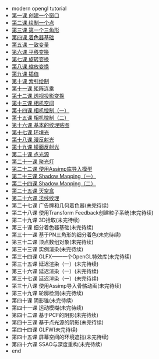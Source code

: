 - modern opengl tutorial  
 - [第一课 创建一个窗口](tutorial1.md)
 - [第二课 绘制一个点](tutorial2.md)
 - [第三课 第一个三角形](tutorial3.md)
 - [第四课 着色器基础](tutorial4.md)
 - [第五课 一致变量](tutorial5.md)
 - [第六课 平移变换](tutorial6.md)
 - [第七课 旋转变换](tutorial7.md)
 - [第八课 缩放变换](tutorial8.md)
 - [第九课 插值](tutorial9.md)
 - [第十课 索引绘制](tutorial10.md)
 - [第十一课 矩阵连乘](tutorial11.md)
 - [第十二课 透视投影变换](tutorial12.md)
 - [第十三课 相机空间](tutorial13.md)
 - [第十四课 相机控制（一）](tutorial14.md)
 - [第十五课 相机控制（二）](tutorial15.md)
 - [第十六课 基本的纹理贴图](tutorial16.md)
 - [第十七课 环境光](tutorial17.md)
 - [第十八课 漫反射光](tutorial18.md)
 - [第十九课 镜面反射光](tutorial19.md)
 - [第二十课 点光源](tutorial20.md)
 - [第二十一课 聚光灯](tutorial21.md)
 - [第二十二课 使用Assimp库导入模型](tutorial22.md)
 - [第二十三课 Shadow Mapping（一）](tutorial23.md)
 - [第二十四课 Shadow Mapping（二）](tutorial24.md)
 - [第二十五课 天空盒](tutorial25.md)
 - [第二十六课 法线纹理](tutorial26.md)
 - 第二十七课 广告牌和几何着色器(未完待续)
 - 第二十八课 使用Transform Feedback创建粒子系统(未完待续)
 - 第二十九课 3D拾取(未完待续)
 - 第三十课 细分着色器基础(未完待续)
 - 第三十一课 基于PN三角形的细分着色(未完待续)
 - 第三十二课 顶点数组对象(未完待续)
 - 第三十三课 实例渲染(未完待续)
 - 第三十四课 GLFX——一个OpenGL特效库(未完待续)
 - 第三十五课 延迟渲染（一）(未完待续)
 - 第三十六课 延迟渲染（一）(未完待续)
 - 第三十七课 延迟渲染（一）(未完待续)
 - 第三十八课 使用Assimp导入骨骼动画(未完待续)
 - 第三十九课 轮廓检测(未完待续)
 - 第四十课 阴影锥(未完待续)
 - 第四十一课 运动模糊(未完待续)
 - 第四十二课 基于PCF的阴影(未完待续)
 - 第四十三课 基于点光源的阴影(未完待续)
 - 第四十四课 GLFW(未完待续)
 - 第四十五课 屏幕空间的环境遮挡(未完待续)
 - 第四十六课 SSAO与深度重构(未完待续)
- end 
 
